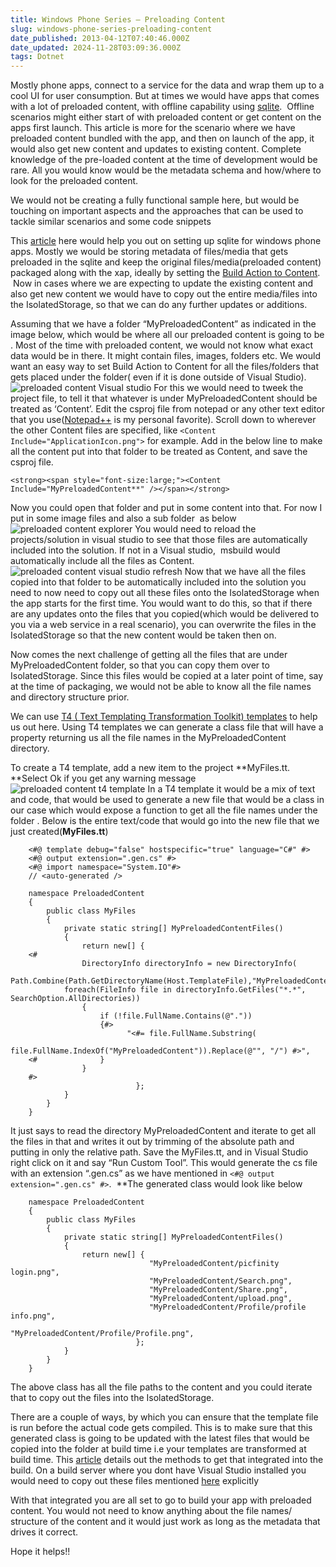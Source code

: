```yaml
---
title: Windows Phone Series – Preloading Content
slug: windows-phone-series-preloading-content
date_published: 2013-04-12T07:40:46.000Z
date_updated: 2024-11-28T03:09:36.000Z
tags: Dotnet
---
```


Mostly phone apps, connect to a service for the data and wrap them up to a cool UI for user consumption. But at times we would have apps that comes with a lot of preloaded content, with offline capability using [sqlite](http://visualstudiogallery.msdn.microsoft.com/cd120b42-30f4-446e-8287-45387a4f40b7).  Offline scenarios might either start of with preloaded content or get content on the apps first launch. This article is more for the scenario where we have preloaded content bundled with the app, and then on launch of the app, it would also get new content and updates to existing content. Complete knowledge of the pre-loaded content at the time of development would be rare. All you would know would be the metadata schema and how/where to look for the preloaded content.

We would not be creating a fully functional sample here, but would be touching on important aspects and the approaches that can be used to tackle similar scenarios and some code snippets

This [article](http://blogs.windows.com/windows_phone/b/wpdev/archive/2013/03/12/using-the-sqlite-database-engine-with-windows-phone-8-apps.aspx) here would help you out on setting up sqlite for windows phone apps. Mostly we would be storing metadata of files/media that gets preloaded in the sqlite and keep the original files/media(preloaded content) packaged along with the xap, ideally by setting the [Build Action to Content](http://msdn.microsoft.com/en-in/library/windowsphone/develop/ff967560(v=vs.105).aspx#BKMK_Media).  Now in cases where we are expecting to update the existing content and also get new content we would have to copy out the entire media/files into the IsolatedStorage, so that we can do any further updates or additions.

Assuming that we have a folder “MyPreloadedContent” as indicated in the image below, which would be where all our preloaded content is going to be . Most of the time with preloaded content, we would not know what exact data would be in there. It might contain files, images, folders etc. We would want an easy way to set Build Action to Content for all the files/folders that gets placed under the folder( even if it is done outside of Visual Studio).
![preloaded content Visual studio](__GHOST_URL__/content/images/preloaded_content_Visual_studio.png)
For this we would need to tweek the project file, to tell it that whatever is under MyPreloadedContent should be treated as ‘Content’. Edit the csproj file from notepad or any other text editor that you use([Notepad++](http://notepad-plus-plus.org/) is my personal favorite). Scroll down to wherever the other Content files are specified, like `<Content Include="ApplicationIcon.png">` for example. Add in the below line to make all the content put into that folder to be treated as Content, and save the csproj file.

    <strong><span style="font-size:large;"><Content Include="MyPreloadedContent**" /></span></strong>
    

Now you could open that folder and put in some content into that. For now I put in some image files and also a sub folder  as below
![preloaded content explorer](__GHOST_URL__/content/images/preloaded_content_explorer.png)
You would need to reload the projects/solution in visual studio to see that those files are automatically included into the solution. If not in a Visual studio,  msbuild would automatically include all the files as Content.
![preloaded content visual studio refresh](__GHOST_URL__/content/images/preloaded_content_vs_refresh.png)
Now that we have all the files copied into that folder to be automatically included into the solution you need to now need to copy out all these files onto the IsolatedStorage when the app starts for the first time. You would want to do this, so that if there are any updates onto the files that you copied(which would be delivered to you via a web service in a real scenario), you can overwrite the files in the IsolatedStorage so that the new content would be taken then on.

Now comes the next challenge of getting all the files that are under MyPreloadedContent folder, so that you can copy them over to IsolatedStorage. Since this files would be copied at a later point of time, say at the time of packaging, we would not be able to know all the file names and directory structure prior.

We can use [T4 ( Text Templating Transformation Toolkit) templates](http://msdn.microsoft.com/en-us/library/vstudio/bb126445.aspx) to help us out here. Using T4 templates we can generate a class file that will have a property returning us all the file names in the MyPreloadedContent directory.

To create a T4 template, add a new item to the project **MyFiles.tt. **Select Ok if you get any warning message
![preloaded content t4 template](__GHOST_URL__/content/images/preloaded_content_t4_template.jpg)
In a T4 template it would be a mix of text and code, that would be used to generate a new file that would be a class in our case which would expose a function to get all the file names under the folder . Below is the entire text/code that would go into the new file that we just created(**MyFiles.tt**)

        <#@ template debug="false" hostspecific="true" language="C#" #>
        <#@ output extension=".gen.cs" #>
        <#@ import namespace="System.IO"#>
        // <auto-generated />
    
        namespace PreloadedContent
        {
            public class MyFiles
            {
                private static string[] MyPreloadedContentFiles()
                {
                    return new[] {
        <#
                    DirectoryInfo directoryInfo = new DirectoryInfo(
                       Path.Combine(Path.GetDirectoryName(Host.TemplateFile),"MyPreloadedContent"));
                foreach(FileInfo file in directoryInfo.GetFiles("*.*", SearchOption.AllDirectories))
                    {
                        if (!file.FullName.Contains(@"."))
                        {#>
                              "<#= file.FullName.Substring(
                              file.FullName.IndexOf("MyPreloadedContent")).Replace(@"", "/") #>",
        <#              }
                    }
        #>
                                };
                }
            }
        }
    

It just says to read the directory MyPreloadedContent and iterate to get all the files in that and writes it out by trimming of the absolute path and putting in only the relative path. Save the MyFiles.tt, and in Visual Studio right click on it and say “Run Custom Tool”. This would generate the cs file with an extension “.gen.cs” as we have mentioned in `<#@ output extension=".gen.cs" #>`.  **The generated class would look like below

        namespace PreloadedContent
        {
            public class MyFiles
            {
                private static string[] MyPreloadedContentFiles()
                {
                    return new[] {
                                   "MyPreloadedContent/picfinity login.png",
                                   "MyPreloadedContent/Search.png",
                                   "MyPreloadedContent/Share.png",
                                   "MyPreloadedContent/upload.png",
                                   "MyPreloadedContent/Profile/profile info.png",
                                   "MyPreloadedContent/Profile/Profile.png",
                                };
                }
            }
        }
    
    

The above class has all the file paths to the content and you could iterate that to copy out the files into the IsolatedStorage.

There are a couple of ways, by which you can ensure that the template file is run before the actual code gets compiled. This is to make sure that this generated class is going to be updated with the latest files that would be copied into the folder at build time i.e your templates are transformed at build time. This [article](http://msdn.microsoft.com/en-us/library/ee847423.aspx) details out the methods to get that integrated into the build. On a build server where you dont have Visual Studio installed you would need to copy out these files mentioned [here](http://msdn.microsoft.com/en-us/library/ee847423.aspx#buildserver) explicitly

With that integrated you are all set to go to build your app with preloaded content. You would not need to know anything about the file names/ structure of the content and it would just work as long as the metadata that drives it correct.

Hope it helps!!
